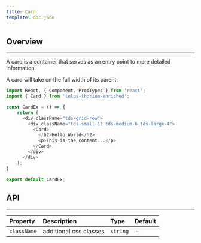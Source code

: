 ```yaml
---
title: Card
template: doc.jade
---
```


## Overview

---

A card is a container that serves as an entry point to more detailed information.

A card will take on the full width of its parent.
<div class="tds-grid-row">
  <div class="tds-small-12 tds-medium-6 tds-large-4">
    <div id="cardExample">
    </div>
  </div>
</div>
<script type="text/babel">
  ReactDOM.render(
    <Tds.CardExample />,
    document.getElementById('cardExample')
  );
</script>

```javascript
import React, { Component, PropTypes } from 'react';
import { Card } from 'telus-thorium-enriched';

const CardEx = () => {
    return (
      <div className="tds-grid-row">
        <div className="tds-small-12 tds-medium-6 tds-large-4">
          <Card>
            </h2>Hello World</h2>
            <p>This is the content...</p>
          </Card>
        </div>
      </div>
    );
}

export default CardEx;
```


## API


---
| Property |   Description   | Type | Default |
|:----|:------|:---|:---|
| `className` | additional css classes | `string` |  - |
